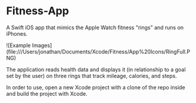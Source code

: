 # Fitness-App

A Swift iOS app that mimics the Apple Watch fitness "rings" and runs on iPhones.

![Example Images]
(file:///Users/jonathan/Documents/Xcode/Fitness/App%20Icons/RingFull.PNG)

The application reads health data and displays it (in relationship to a goal set by the user) on three rings that track mileage, calories, and steps.

In order to use, open a new Xcode project with a clone of the repo inside and build the project with Xcode.
